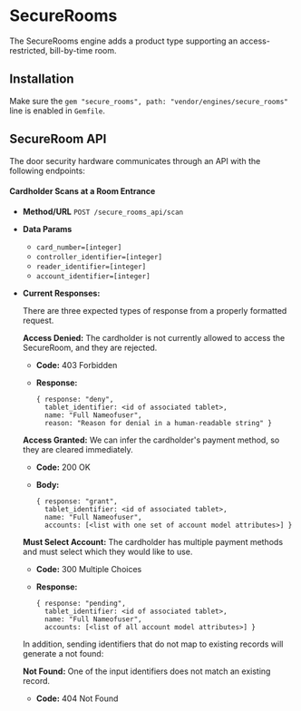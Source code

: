 # SecureRooms

The SecureRooms engine adds a product type supporting an access-restricted,
bill-by-time room.

## Installation

Make sure the `gem "secure_rooms", path: "vendor/engines/secure_rooms"`
line is enabled in `Gemfile`.

## SecureRoom API
The door security hardware communicates through an API with the following endpoints:

#### Cardholder Scans at a Room Entrance

* **Method/URL**
  `POST /secure_rooms_api/scan`

* **Data Params**

  * `card_number=[integer]`
  * `controller_identifier=[integer]`
  * `reader_identifier=[integer]`
  * `account_identifier=[integer]`

* **Current Responses:**

  There are three expected types of response from a properly formatted request.

  **Access Denied:** The cardholder is not currently allowed to access the SecureRoom, and they are rejected.

  * **Code:** 403 Forbidden
  * **Response:**

      ```
      { response: "deny",
        tablet_identifier: <id of associated tablet>,
        name: "Full Nameofuser",
        reason: "Reason for denial in a human-readable string" }
      ```

  **Access Granted:** We can infer the cardholder's payment method, so they are cleared immediately.

  * **Code:** 200 OK
  * **Body:**

      ```
      { response: "grant",
        tablet_identifier: <id of associated tablet>,
        name: "Full Nameofuser",
        accounts: [<list with one set of account model attributes>] }
      ```

  **Must Select Account:** The cardholder has multiple payment methods and must select which they would like to use.

  * **Code:** 300 Multiple Choices
  * **Response:**

      ```
      { response: "pending",
        tablet_identifier: <id of associated tablet>,
        name: "Full Nameofuser",
        accounts: [<list of all account model attributes>] }
      ```

  In addition, sending identifiers that do not map to existing records will generate a not found:

  **Not Found:** One of the input identifiers does not match an existing record.

  * **Code:** 404 Not Found

